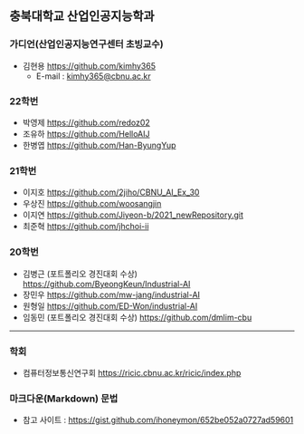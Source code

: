 ## 충북대학교 산업인공지능학과 
### 가디언(산업인공지능연구센터 초빙교수)
- 김현용 https://github.com/kimhy365
  - E-mail : kimhy365@cbnu.ac.kr
  
### 22학번
- 박영제 https://github.com/redoz02
- 조유하 https://github.com/HelloAIJ
- 한병엽 https://github.com/Han-ByungYup

### 21학번
- 이지호 https://github.com/2jiho/CBNU_AI_Ex_30
- 우상진 https://github.com/woosangjin 
- 이지연 https://github.com/Jiyeon-b/2021_newRepository.git 
- 최준혁 https://github.com/jhchoi-ii

### 20학번
- 김병근 (포트폴리오 경진대회 수상) https://github.com/ByeongKeun/Industrial-AI
- 장민우 https://github.com/mw-jang/industrial-AI
- 원형일 https://github.com/ED-Won/industrial-AI 
- 임동민 (포트폴리오 경진대회 수상) https://github.com/dmlim-cbu

----------
### 학회
- 컴퓨터정보통신연구회 https://ricic.cbnu.ac.kr/ricic/index.php

### 마크다운(Markdown) 문법
- 참고 사이트 : https://gist.github.com/ihoneymon/652be052a0727ad59601
